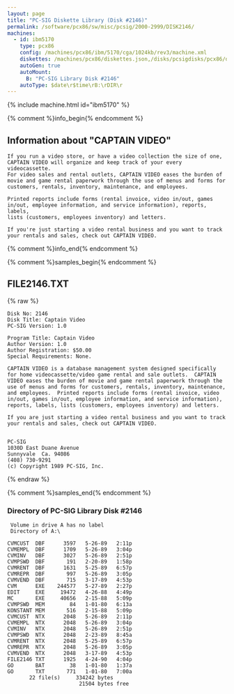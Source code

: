 ```yaml
---
layout: page
title: "PC-SIG Diskette Library (Disk #2146)"
permalink: /software/pcx86/sw/misc/pcsig/2000-2999/DISK2146/
machines:
  - id: ibm5170
    type: pcx86
    config: /machines/pcx86/ibm/5170/cga/1024kb/rev3/machine.xml
    diskettes: /machines/pcx86/diskettes.json,/disks/pcsigdisks/pcx86/diskettes.json
    autoGen: true
    autoMount:
      B: "PC-SIG Library Disk #2146"
    autoType: $date\r$time\rB:\rDIR\r
---
```


{% include machine.html id="ibm5170" %}

{% comment %}info_begin{% endcomment %}

## Information about "CAPTAIN VIDEO"

    If you run a video store, or have a video collection the size of one,
    CAPTAIN VIDEO will organize and keep track of your every videocassette.
    For video sales and rental outlets, CAPTAIN VIDEO eases the burden of
    movie and game rental paperwork through the use of menus and forms for
    customers, rentals, inventory, maintenance, and employees.
    
    Printed reports include forms (rental invoice, video in/out, games
    in/out, employee information, and service information), reports, labels,
    lists (customers, employees inventory) and letters.
    
    If you're just starting a video rental business and you want to track
    your rentals and sales, check out CAPTAIN VIDEO.
{% comment %}info_end{% endcomment %}

{% comment %}samples_begin{% endcomment %}

## FILE2146.TXT

{% raw %}
```
Disk No: 2146                                                           
Disk Title: Captain Video                                               
PC-SIG Version: 1.0                                                     
                                                                        
Program Title: Captain Video                                            
Author Version: 1.0                                                     
Author Registration: $50.00                                             
Special Requirements: None.                                             
                                                                        
CAPTAIN VIDEO is a database management system designed specifically     
for home videocassette/video game rental and sale outlets.  CAPTAIN     
VIDEO eases the burden of movie and game rental paperwork through the   
use of menus and forms for customers, rentals, inventory, maintenance,  
and employees.  Printed reports include forms (rental invoice, video    
in/out, games in/out, employee information, and service information),   
reports, labels, lists (customers, employees inventory) and letters.    
                                                                        
If you are just starting a video rental business and you want to track  
your rentals and sales, check out CAPTAIN VIDEO.                        
                                                                       
                                                                        
PC-SIG                                                                  
1030D East Duane Avenue                                                 
Sunnyvale  Ca. 94086                                                    
(408) 730-9291                                                          
(c) Copyright 1989 PC-SIG, Inc.                                         
```
{% endraw %}

{% comment %}samples_end{% endcomment %}

### Directory of PC-SIG Library Disk #2146

     Volume in drive A has no label
     Directory of A:\

    CVMCUST  DBF      3597   5-26-89   2:11p
    CVMEMPL  DBF      1709   5-26-89   3:04p
    CVMINV   DBF      3027   5-26-89   2:51p
    CVMPSWD  DBF       191   2-20-89   1:58p
    CVMRENT  DBF      1631   5-25-89   6:57p
    CVMREPR  DBF       997   5-26-89   3:05p
    CVMVEND  DBF       715   3-17-89   4:53p
    CVM      EXE    244577   5-27-89   2:27p
    EDIT     EXE     19472   4-26-88   4:49p
    MC       EXE     40656   2-15-88   5:09p
    CVMPSWD  MEM        84   1-01-80   6:13a
    KONSTANT MEM       516   2-15-88   5:09p
    CVMCUST  NTX      2048   5-26-89   2:11p
    CVMEMPL  NTX      2048   5-26-89   3:04p
    CVMINV   NTX      2048   5-26-89   2:51p
    CVMPSWD  NTX      2048   2-23-89   8:45a
    CVMRENT  NTX      2048   5-25-89   6:57p
    CVMREPR  NTX      2048   5-26-89   3:05p
    CVMVEND  NTX      2048   3-17-89   4:53p
    FILE2146 TXT      1925   4-24-90   4:04p
    GO       BAT        38   1-01-80   1:37a
    GO       TXT       771   1-01-80   7:00a
           22 file(s)     334242 bytes
                           21504 bytes free

